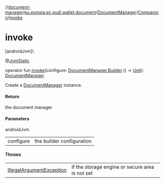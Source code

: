 //[document-manager](../../../../index.md)/[eu.europa.ec.eudi.wallet.document](../../index.md)/[DocumentManager](../index.md)/[Companion](index.md)/[invoke](invoke.md)

# invoke

[androidJvm]\

@[JvmStatic](https://kotlinlang.org/api/latest/jvm/stdlib/kotlin.jvm/-jvm-static/index.html)

operator fun [invoke](invoke.md)(configure: [DocumentManager.Builder](../-builder/index.md).()
-&gt; [Unit](https://kotlinlang.org/api/latest/jvm/stdlib/kotlin/-unit/index.html)): [DocumentManager](../index.md)

Create a [DocumentManager](../index.md) instance.

#### Return

the document manager

#### Parameters

androidJvm

|           |                           |
|-----------|---------------------------|
| configure | the builder configuration |

#### Throws

|                                                                                                                        |                                                 |
|------------------------------------------------------------------------------------------------------------------------|-------------------------------------------------|
| [IllegalArgumentException](https://kotlinlang.org/api/latest/jvm/stdlib/kotlin/-illegal-argument-exception/index.html) | if the storage engine or secure area is not set |
